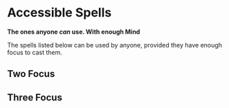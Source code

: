 # Accessible Spells
**The ones anyone *can* use. With enough Mind**

The spells listed below can be used by anyone, provided they have enough focus to cast them.

## Two Focus

## Three Focus

